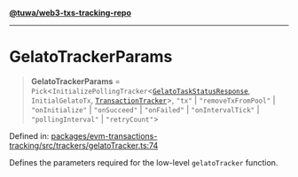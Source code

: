 [**@tuwa/web3-txs-tracking-repo**](../../../README.md)

***

# GelatoTrackerParams

> **GelatoTrackerParams** = `Pick`\<`InitializePollingTracker`\<[`GelatoTaskStatusResponse`](GelatoTaskStatusResponse.md), `InitialGelatoTx`, [`TransactionTracker`](../enumerations/TransactionTracker.md)\>, `"tx"` \| `"removeTxFromPool"` \| `"onInitialize"` \| `"onSucceed"` \| `"onFailed"` \| `"onIntervalTick"` \| `"pollingInterval"` \| `"retryCount"`\>

Defined in: [packages/evm-transactions-tracking/src/trackers/gelatoTracker.ts:74](https://github.com/TuwaIO/web3-transactions-tracking/blob/549c342be0ff423f1f64fd953292d46d3ee64909/packages/evm-transactions-tracking/src/trackers/gelatoTracker.ts#L74)

Defines the parameters required for the low-level `gelatoTracker` function.

